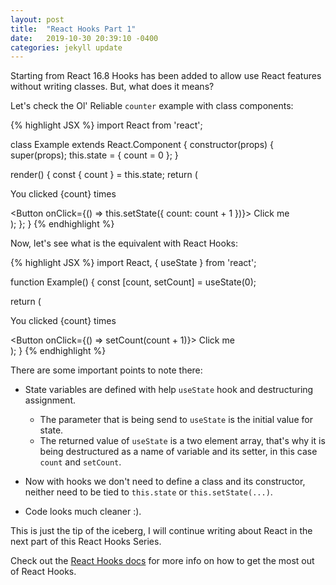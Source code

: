 ```yaml
---
layout: post
title:  "React Hooks Part 1"
date:   2019-10-30 20:39:10 -0400
categories: jekyll update
---
```

Starting from React 16.8 Hooks has been added to allow use React features without
writing classes. But, what does it means?

Let's check the Ol' Reliable `counter` example with class components:

{% highlight JSX %}
import React from 'react';

class Example extends React.Component {
  constructor(props) {
    super(props);
    this.state = {
      count = 0
    };
  }

  render() {
    const { count } = this.state;
    return (
      <div>
        <p>You clicked {count} times</p>
        <Button onClick={() => this.setState({ count: count + 1 })}>
          Click me
        </Button>
      </div>
    );
  };
}
{% endhighlight %}

Now, let's see what is the equivalent with React Hooks:

{% highlight JSX %}
import React, { useState } from 'react';

function Example() {
  const [count, setCount] = useState(0);

  return (
    <div>
      <p>You clicked {count} times</p>
      <Button onClick={() => setCount(count + 1)}>
        Click me
      </Button>
    </div>
  );
}
{% endhighlight %}

There are some important points to note there:

* State variables are defined with help `useState` hook and destructuring assignment.

  * The parameter that is being send to `useState` is the initial value for state.
  * The returned value of `useState` is a two element array, that's why it is being destructured 
as a name of variable and its setter, in this case `count` and `setCount`.

* Now with hooks we don't need to define a class and its constructor, neither need to be
tied to `this.state` or `this.setState(...)`.

* Code looks much cleaner :).

This is just the tip of the iceberg, I will continue writing about React in the next part
of this React Hooks Series.

Check out the [React Hooks docs][react-docs] for more info on how to get the most out of React Hooks.

[react-docs]: https://reactjs.org/docs/hooks-intro.html

